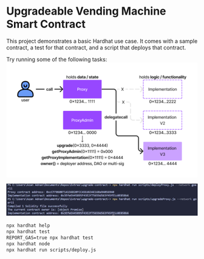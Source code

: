 # Upgradeable Vending Machine Smart Contract

This project demonstrates a basic Hardhat use case. It comes with a sample contract, a test for that contract, and a script that deploys that contract.

Try running some of the following tasks:
![Alt text](image-1.png)


![Alt text](image.png)

```shell
npx hardhat help
npx hardhat test
REPORT_GAS=true npx hardhat test
npx hardhat node
npx hardhat run scripts/deploy.js
```